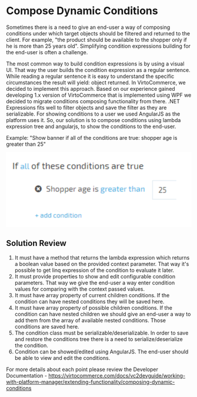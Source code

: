 # Compose Dynamic Conditions

Sometimes there is a need to give an end-user a way of composing conditions under which target objects should be filtered and returned to the client. For example, "the product should be available to the shopper only if he is more than 25 years old". Simplifying condition expressions building for the end-user is often a challenge.

The most common way to build condition expressions is by using a visual UI. That way the user builds the condition expression as a regular sentence. While reading a regular sentence it is easy to understand the specific circumstances the result will yield: object returned. In VirtoCommerce, we decided to implement this approach. Based on our experience gained developing 1.x version of VirtoCommerce that is implemented using WPF we decided to migrate conditions composing functionality from there. .NET Expressions fits well to filter objects and save the filter as they are serializable. For showing conditions to a user we used AngularJS as the platform uses it. So, our solution is to compose conditions using lambda expression tree and angularjs, to show the conditions to the end-user.

Example: "Show banner if all of the conditions are true: shopper age is greater than 25"

![Conditions](media/screen-conditions.png)

## Solution Review

1. It must have a method that returns the lambda expression which returns a boolean value based on the provided context parameter. That way it's possible to get linq expression of the condition to evaluate it later.
1. It must provide properties to show and edit configurable condition parameters. That way we give the end-user a way enter condition values for comparing with the context passed values.
1. It must have array property of current children conditions. If the condition can have nested conditions they will be saved here.
1. It must have array property of possible children conditions. If the condition can have nested children we should give an end-user a way to add them from the array of available nested conditions. Those conditions are saved here.
1. The condition class must be serializable/deserializable. In order to save and restore the conditions tree there is a need to serialize/deserialize the condition.
1. Condition can be showed/edited using AngularJS. The end-user should be able to view and edit the conditions.

For more details about each point please review the Developer Documentation  - https://virtocommerce.com/docs/vc2devguide/working-with-platform-manager/extending-functionality/composing-dynamic-conditions

